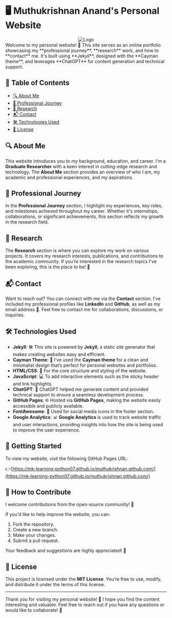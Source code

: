 # 🖥️ Muthukrishnan Anand's Personal Website
<div style="text-align: center;">
  <img src="{{ site.baseurl }}/files/logo.jpeg" alt="Logo">
</div>
Welcome to my personal website! 🚀 This site serves as an online portfolio showcasing my **professional journey**, **research** work, and how to **contact** me. It's built using **Jekyll**, designed with the **Cayman theme**, and leverages **ChatGPT** for content generation and technical support.<br>


## 📑 Table of Contents

- [🔍 About Me](#about-me)
- [💼 Professional Journey](#professional-journey)
- [🔬 Research](#research)
- [📬 Contact](#contact)
- [🛠️ Technologies Used](#technologies-used)
- [📜 License](#license)

## 🔍 About Me

This website introduces you to my background, education, and career. I'm a **Graduate Researcher** with a keen interest in cutting-edge research and technology. The **About Me** section provides an overview of who I am, my academic and professional experiences, and my aspirations.

## 💼 Professional Journey

In the **Professional Journey** section, I highlight my experiences, key roles, and milestones achieved throughout my career. Whether it's internships, collaborations, or significant achievements, this section reflects my growth in the research field.

## 🔬 Research

The **Research** section is where you can explore my work on various projects. It covers my research interests, publications, and contributions to the academic community. If you’re interested in the research topics I've been exploring, this is the place to be! 🧠

## 📬 Contact

Want to reach out? You can connect with me via the **Contact** section. I’ve included my professional profiles like **LinkedIn** and **GitHub**, as well as my email address 📧. Feel free to contact me for collaborations, discussions, or inquiries.

## 🛠️ Technologies Used

- **Jekyll**: 🛠️ This site is powered by **Jekyll**, a static site generator that makes creating websites easy and efficient.
- **Cayman Theme**: 🎨 I’ve used the **Cayman theme** for a clean and minimalist design that’s perfect for personal websites and portfolios.
- **HTML/CSS**: 🔌 For the core structure and styling of the website.
- **JavaScript**: 💻 To add interactive elements such as the sticky header and link highlights.
- **ChatGPT**: 🤖 ChatGPT helped me generate content and provided technical support to ensure a seamless development process.
- **GitHub Pages**: 🌐 Hosted via **GitHub Pages**, making the website easily accessible and publicly available.
- **FontAwesome**: 🎨 Used for social media icons in the footer section.
- **Google Analytics**: 📊 **Google Analytics** is used to track website traffic and user interactions, providing insights into how the site is being used to improve the user experience.


## 🚀 Getting Started

To view my website, visit the following GitHub Pages URL:

👉[https://mk-learning-python07.github.io/muthukrishnan.github.com/](https://mk-learning-python07.github.io/muthukrishnan.github.com/)

## 📝 How to Contribute

I welcome contributions from the open-source community! 🤝

If you'd like to help improve the website, you can:
1. Fork the repository.
2. Create a new branch.
3. Make your changes.
4. Submit a pull request.

Your feedback and suggestions are highly appreciated! 🌟

## 📜 License

This project is licensed under the **MIT License**. You’re free to use, modify, and distribute it under the terms of this license.

---

Thank you for visiting my personal website! 🙏 I hope you find the content interesting and valuable. Feel free to reach out if you have any questions or would like to collaborate! 🤗

